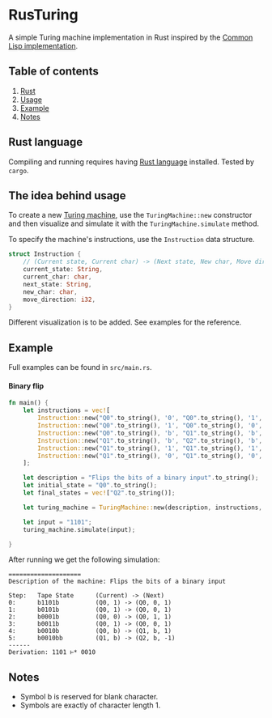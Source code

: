 # RusTuring
A simple Turing machine implementation in Rust inspired by the [Common Lisp implementation](https://github.com/JMazlik01/turing-machine.git).

## Table of contents

1. [Rust](#rust-language)
2. [Usage](#the-idea-behind-usage)
3. [Example](#example)
4. [Notes](#notes)

## Rust language
Compiling and running requires having [Rust language](https://www.rust-lang.org/tools/install) installed. Tested by `cargo`.

## The idea behind usage
To create a new [Turing machine](https://en.wikipedia.org/wiki/Turing_machine), use the ```TuringMachine::new``` constructor and then visualize and simulate it with the ```TuringMachine.simulate``` method.

To specify the machine's instructions, use the `Instruction` data structure.
```rust
struct Instruction {
    // (Current state, Current char) -> (Next state, New char, Move direction)
    current_state: String,
    current_char: char,
    next_state: String,
    new_char: char,
    move_direction: i32,
}
```

Different visualization is to be added. See examples for the reference.

## Example
Full examples can be found in `src/main.rs`.

#### Binary flip
```rust
fn main() {
    let instructions = vec![
        Instruction::new("Q0".to_string(), '0', "Q0".to_string(), '1', 1),
        Instruction::new("Q0".to_string(), '1', "Q0".to_string(), '0', 1),
        Instruction::new("Q0".to_string(), 'b', "Q1".to_string(), 'b', 1),
        Instruction::new("Q1".to_string(), 'b', "Q2".to_string(), 'b', -1),
        Instruction::new("Q1".to_string(), '1', "Q1".to_string(), '1', -1),
        Instruction::new("Q1".to_string(), '0', "Q1".to_string(), '0', -1),
    ];

    let description = "Flips the bits of a binary input".to_string();
    let initial_state = "Q0".to_string();
    let final_states = vec!["Q2".to_string()];

    let turing_machine = TuringMachine::new(description, instructions, initial_state, final_states);

    let input = "1101";
    turing_machine.simulate(input);

}
```

After running we get the following simulation:

```
====================
Description of the machine: Flips the bits of a binary input

Step:   Tape State      (Current) -> (Next)
0:      b1101b          (Q0, 1) -> (Q0, 0, 1)
1:      b0101b          (Q0, 1) -> (Q0, 0, 1)
2:      b0001b          (Q0, 0) -> (Q0, 1, 1)
3:      b0011b          (Q0, 1) -> (Q0, 0, 1)
4:      b0010b          (Q0, b) -> (Q1, b, 1)
5:      b0010bb         (Q1, b) -> (Q2, b, -1)
------
Derivation: 1101 ⊢* 0010
```

## Notes
- Symbol b is reserved for blank character.
- Symbols are exactly of character length 1.